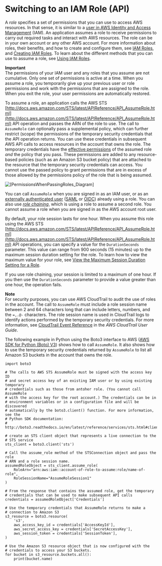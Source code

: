 # Switching to an IAM Role \(API\)<a name="id_roles_use_switch-role-api"></a>

A *role* specifies a set of permissions that you can use to access AWS resources\. In that sense, it is similar to a [user in AWS Identity and Access Management](http://docs.aws.amazon.com/IAM/latest/UserGuide/id.html) \(IAM\)\. An application assumes a role to receive permissions to carry out required tasks and interact with AWS resources\. The role can be in your own account or any other AWS account\. For more information about roles, their benefits, and how to create and configure them, see [IAM Roles](id_roles.md), and [Creating IAM Roles](id_roles_create.md)\. To learn about the different methods that you can use to assume a role, see [Using IAM Roles](id_roles_use.md)\.

**Important**  
The permissions of your IAM user and any roles that you assume are not cumulative\. Only one set of permissions is active at a time\. When you assume a role, you temporarily give up your previous user or role permissions and work with the permissions that are assigned to the role\. When you exit the role, your user permissions are automatically restored\.

To assume a role, an application calls the AWS STS [http://docs.aws.amazon.com/STS/latest/APIReference/API_AssumeRole.html](http://docs.aws.amazon.com/STS/latest/APIReference/API_AssumeRole.html) API operation and passes the ARN of the role to use\. The call to `AssumeRole` can optionally pass a supplemental policy, which can further restrict \(scope\) the permissions of the temporary security credentials that the API operation returns\. You can use these credentials in subsequent AWS API calls to access resources in the account that owns the role\. The temporary credentials have the [effective permissions](reference_policies_evaluation-logic.md) of the assumed role *and* the policy that you pass\. These permissions are added to any resource\-based policies \(such as an Amazon S3 bucket policy\) that are attached to the resource that the temporary security credentials can access\. You cannot use the passed policy to grant permissions that are in excess of those allowed by the permissions policy of the role that is being assumed\.

![\[PermissionsWhenPassingRoles_Diagram\]](http://docs.aws.amazon.com/IAM/latest/UserGuide/images/role_passed_policy_permissions.png)

You can call `AssumeRole` when you are signed in as an IAM user, or as an [externally authenticated user](id_roles_providers.md) \([SAML](id_roles_providers_saml.md) or [OIDC](id_roles_providers_oidc.md)\) already using a role\. You can also use [*role chaining*](id_roles_terms-and-concepts.md#iam-term-role-chaining), which is using a role to assume a second role\. You cannot assume a role when you are signed in as the AWS account root user\.

By default, your role session lasts for one hour\. When you assume this role using the AWS STS [http://docs.aws.amazon.com/STS/latest/APIReference/API_AssumeRole.html](http://docs.aws.amazon.com/STS/latest/APIReference/API_AssumeRole.html) API operations, you can specify a value for the `DurationSeconds` parameter\. This value can range from 900 seconds \(15 minutes\) up to the maximum session duration setting for the role\. To learn how to view the maximum value for your role, see [View the Maximum Session Duration Setting for a Role](id_roles_use.md#id_roles_use_view-role-max-session)\. 

If you use role chaining, your session is limited to a maximum of one hour\. If you then use the `DurationSeconds` parameter to provide a value greater than one hour, the operation fails\.

**Note**  
For security purposes, you can use AWS CloudTrail to audit the use of roles in the account\. The call to `AssumeRole` must include a role session name between 2 and 64 characters long that can include letters, numbers, and the `=,.@-` characters\. The role session name is used in CloudTrail logs to identify actions performed by the temporary security credentials\. For more information, see [CloudTrail Event Reference](http://docs.aws.amazon.com/awscloudtrail/latest/userguide/eventreference.html) in the *AWS CloudTrail User Guide*\.

The following example in Python using the Boto3 interface to AWS \([AWS SDK for Python \(Boto\) V3](https://aws.amazon.com/tools/)\) shows how to call `AssumeRole`\. It also shows how to use the temporary security credentials returned by `AssumeRole` to list all Amazon S3 buckets in the account that owns the role\.

```
import boto3

# The calls to AWS STS AssumeRole must be signed with the access key ID
# and secret access key of an existing IAM user or by using existing temporary 
# credentials such as those from antoher role. (You cannot call AssumeRole 
# with the access key for the root account.) The credentials can be in 
# environment variables or in a configuration file and will be discovered 
# automatically by the boto3.client() function. For more information, see the 
# Python SDK documentation: 
# http://boto3.readthedocs.io/en/latest/reference/services/sts.html#client

# create an STS client object that represents a live connection to the 
# STS service
sts_client = boto3.client('sts')

# Call the assume_role method of the STSConnection object and pass the role
# ARN and a role session name.
assumedRoleObject = sts_client.assume_role(
    RoleArn="arn:aws:iam::account-of-role-to-assume:role/name-of-role",
    RoleSessionName="AssumeRoleSession1"
)

# From the response that contains the assumed role, get the temporary 
# credentials that can be used to make subsequent API calls
credentials = assumedRoleObject['Credentials']

# Use the temporary credentials that AssumeRole returns to make a 
# connection to Amazon S3  
s3_resource = boto3.resource(
    's3',
    aws_access_key_id = credentials['AccessKeyId'],
    aws_secret_access_key = credentials['SecretAccessKey'],
    aws_session_token = credentials['SessionToken'],
)

# Use the Amazon S3 resource object that is now configured with the 
# credentials to access your S3 buckets. 
for bucket in s3_resource.buckets.all():
    print(bucket.name)
```